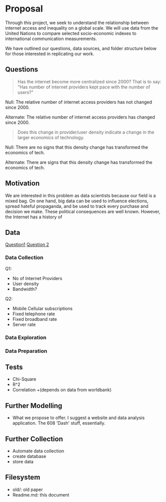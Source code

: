  
# Proposal

Through this project, we seek to understand the relationship between internet access and inequality on a global scale. We will use data from the United Nations to compare selected socio-economic indexes to international communication measurements.

We have outlined our questions, data sources, and folder structure below for those interested in replicating our work. 

## Questions

> Has the internet become more centralized since 2000? That is to say: "Has number of internet providers kept pace with the number of users?"

Null: The relative number of internet access providers has not changed since 2000.

Alternate: The relative number of internet access providers has changed since 2000.

> Does this change in provider/user density indicate a change in the larger economics of technology.

Null: There are no signs that this density change has transformed the economics of tech. 

Alternate: There are signs that this density change has transformed the economics of tech.  

## Motivation

We are interested in this problem as data scientists because our field is a mixed bag. On one hand, big data can be used to influence elections, spread hateful propaganda, and be used to track every purchase and decision we make. These political consequences are well known. However, the Internet has a history of 

## Data 
[Question1](https://stat.ripe.net/docs/data_api)
[Question 2](https://data.worldbank.org/indicator/IT.MLT.MAIN)


### Data Collection
Q1:
+ No of Internet Providers
+ User density
+ Bandwidth?

Q2:
+ Mobile Cellular subscriptions
+ Fixed telephone rate
+ Fixed broadband rate
+ Server rate

### Data Exploration

### Data Preparation

## Tests
+ Chi-Square
+ R^2 
+ Correlation
+(depends on data from worldbank)

## Further Modelling

+ What we propose to offer. I suggest a website and data analysis application. The 608 'Dash' stuff, essentially.

## Further Collection

+ Automate data collection
+ create database
+ store data

## Filesystem
+ old/: old paper
+ Readme.md: this document



